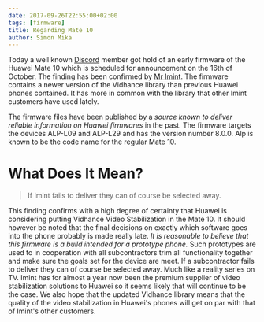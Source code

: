 ```yaml
---
date: 2017-09-26T22:55:00+02:00
tags: [firmware]
title: Regarding Mate 10
author: Simon Mika
---
```


Today a well known [Discord](https://discord.gg/3HAFFsV) member got hold of an early firmware of the Huawei Mate 10 which is scheduled for announcement on the 16th of October. The finding has been confirmed by [Mr Imint](/author/mr-imint). The firmware contains a newer version of the Vidhance library than previous Huawei phones contained. It has more in common with the library that other Imint customers have used lately.

The firmware files have been published by a _source known to deliver reliable information on Huawei firmwares_ in the past. The firmware targets the devices ALP-L09 and ALP-L29 and has the version number 8.0.0. Alp is known to be the code name for the regular Mate 10.

# What Does It Mean?

> If Imint fails to deliver they can of course be selected away.

This finding confirms with a high degree of certainty that Huawei is considering putting Vidhance Video Stabilization in the Mate 10. It should however be noted that the final decisions on exactly which software goes into the phone probably is made really late. _It is reasonable to believe that this firmware is a build intended for a prototype phone._ Such prototypes are used to in cooperation with all subcontractors trim all functionality together and make sure the goals set for the device are meet. If a subcontractor fails to deliver they can of course be selected away. Much like a reality series on TV. Imint has for almost a year now been the premium supplier of video stabilization solutions to Huawei so it seems likely that will continue to be the case. We also hope that the updated Vidhance library means that the quality of the video stabilization in Huawei's phones will get on par with that of Imint's other customers.
